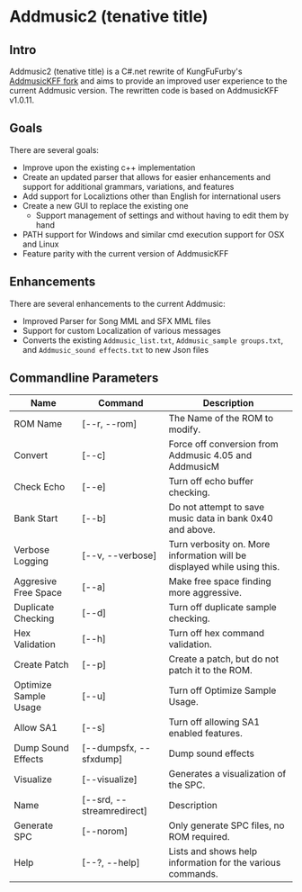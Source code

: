 # Addmusic2 (tenative title)

## Intro

Addmusic2 (tenative title) is a C#.net rewrite of KungFuFurby's [AddmusicKFF fork](https://github.com/KungFuFurby/AddMusicKFF) and aims to provide an improved user experience to the current Addmusic version. The rewritten code is based on AddmusicKFF v1.0.11. 

## Goals

There are several goals:
- Improve upon the existing c++ implementation
- Create an updated parser that allows for easier enhancements and support for additional grammars, variations, and features
- Add support for Localiztions other than English for international users
- Create a new GUI to replace the existing one
    - Support management of settings and without having to edit them by hand
- PATH support for Windows and similar cmd execution support for OSX and Linux
- Feature parity with the current version of AddmusicKFF

## Enhancements

There are several enhancements to the current Addmusic:
- Improved Parser for Song MML and SFX MML files
- Support for custom Localization of various messages
- Converts the existing `Addmusic_list.txt`, `Addmusic_sample groups.txt`, and `Addmusic_sound effects.txt` to new Json files

## Commandline Parameters

| Name | Command | Description |
| --- | --- | --- |
| ROM Name | [--r, --rom] | The Name of the ROM to modify. |
| Convert | [--c] | Force off conversion from Addmusic 4.05 and AddmusicM |
| Check Echo | [--e] | Turn off echo buffer checking. |
| Bank Start | [--b] |Do not attempt to save music data in bank 0x40 and above. |
| Verbose Logging | [--v, --verbose] | Turn verbosity on.  More information will be displayed while using this.|
| Aggresive Free Space | [--a] | Make free space finding more aggressive. |
| Duplicate Checking | [--d] | Turn off duplicate sample checking. |
| Hex Validation | [--h] | Turn off hex command validation. |
| Create Patch | [--p] | Create a patch, but do not patch it to the ROM. |
| Optimize Sample Usage | [--u] | Turn off Optimize Sample Usage. |
| Allow SA1 | [--s] | Turn off allowing SA1 enabled features. |
| Dump Sound Effects | [--dumpsfx, --sfxdump] | Dump sound effects |
| Visualize | [--visualize] | Generates a visualization of the SPC. |
| Name | [--srd, --streamredirect] | Description |
| Generate SPC | [--norom] | Only generate SPC files, no ROM required. |
| Help | [--?, --help] | Lists and shows help information for the various commands. |